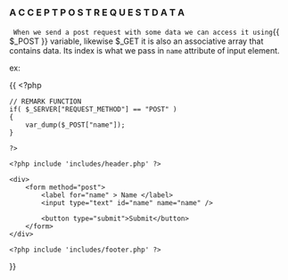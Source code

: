 ###                             A C C E P T    P O S T    R E Q U E S T     D A T A

` When we send a post request with some data we can access it using`{{  $_POST }} variable, likewise $_GET it is also an associative array that contains data.
Its index is what we pass in `name` attribute of input element.

ex:

{{
    <?php

    // REMARK FUNCTION
    if( $_SERVER["REQUEST_METHOD"] == "POST" )
    {
        var_dump($_POST["name"]);
    }

    ?>

    <?php include 'includes/header.php' ?>

    <div>
        <form method="post">
            <label for="name" > Name </label>
            <input type="text" id="name" name="name" />

            <button type="submit">Submit</button>
        </form>
    </div>

    <?php include 'includes/footer.php' ?>
}}